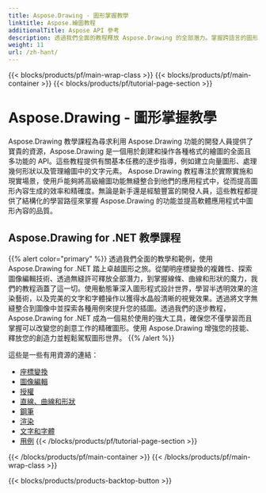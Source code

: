 ```yaml
---
title: Aspose.Drawing - 圖形掌握教學
linktitle: Aspose.繪圖教程
additionalTitle: Aspose API 參考
description: 透過我們全面的教程釋放 Aspose.Drawing 的全部潛力。掌握跨語言的圖形操作，以增強軟體視覺效果和效率。
weight: 11
url: /zh-hant/
---
```


{{< blocks/products/pf/main-wrap-class >}}
{{< blocks/products/pf/main-container >}}
{{< blocks/products/pf/tutorial-page-section >}}

# Aspose.Drawing - 圖形掌握教學


Aspose.Drawing 教學課程為尋求利用 Aspose.Drawing 功能的開發人員提供了寶貴的資源，Aspose.Drawing 是一個用於創建和操作各種格式的繪圖的全面且多功能的 API。這些教程提供有關基本任務的逐步指導，例如建立向量圖形、處理幾何形狀以及管理繪圖中的文字元素。 Aspose.Drawing 教程專注於實際實施和現實場景，使用戶能夠將高級繪圖功能無縫整合到他們的應用程式中，從而提高圖形內容生成的效率和精確度。無論是新手還是經驗豐富的開發人員，這些教程都提供了結構化的學習路徑來掌握 Aspose.Drawing 的功能並提高軟體應用程式中圖形內容的品質。

## Aspose.Drawing for .NET 教學課程
{{% alert color="primary" %}}
透過我們全面的教學和範例，使用 Aspose.Drawing for .NET 踏上卓越圖形之旅。從闡明座標變換的複雜性、探索圖像編輯技術、透過無縫許可釋放全部潛力，到掌握線條、曲線和形狀的魔力，我們的教程涵蓋了這一切。使用動態筆深入圖形程式設計世界，學習半透明效果的渲染藝術，以及完美的文字和字體操作以獲得水晶般清晰的視覺效果。透過將文字無縫整合到圖像中並探索各種用例來提升您的插圖。透過我們的逐步教程，Aspose.Drawing for .NET 成為一個易於使用的強大工具，確保您不僅學習而且掌握可以改變您的創意工作的精確圖形。使用 Aspose.Drawing 增強您的技能、釋放您的創造力並輕鬆駕馭圖形世界。
{{% /alert %}}

這些是一些有用資源的連結：
 
- [座標變換](./net/coordinate-transformations/)
- [圖像編輯](./net/image-editing/)
- [授權](./net/licensing/)
- [直線、曲線和形狀](./net/lines-curves-and-shapes/)
- [鋼筆](./net/pens/)
- [渲染](./net/rendering/)
- [文字和字體](./net/text-and-fonts/)
- [用例](./net/use-cases/)
{{< /blocks/products/pf/tutorial-page-section >}}

{{< /blocks/products/pf/main-container >}}
{{< /blocks/products/pf/main-wrap-class >}}

{{< blocks/products/products-backtop-button >}}
